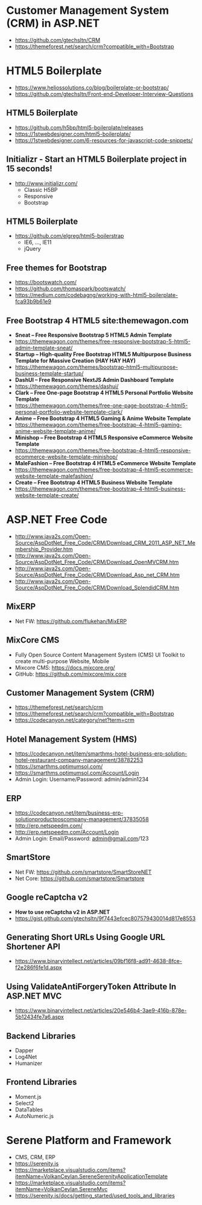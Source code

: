 # Customer Management System (CRM) in ASP.NET
+ https://github.com/gtechsltn/CRM
+ https://themeforest.net/search/crm?compatible_with=Bootstrap

# HTML5 Boilerplate
+ https://www.heliossolutions.co/blog/boilerplate-or-bootstrap/
+ https://github.com/gtechsltn/Front-end-Developer-Interview-Questions

## HTML5 Boilerplate
+ https://github.com/h5bp/html5-boilerplate/releases
+ https://1stwebdesigner.com/html5-boilerplate/
+ https://1stwebdesigner.com/6-resources-for-javascript-code-snippets/

## Initializr - Start an HTML5 Boilerplate project in 15 seconds!
+ http://www.initializr.com/
  + Classic H5BP
  + Responsive
  + Bootstrap

## HTML5 Boilerplate
+ https://github.com/elgreg/html5-boilerstrap
  + IE6, ..., IE11
  + jQuery

## Free themes for Bootstrap
+ https://bootswatch.com/
+ https://github.com/thomaspark/bootswatch/
+ https://medium.com/codebagng/working-with-html5-boilerplate-fca93b9b61e9

## Free Bootstrap 4 HTML5 site:themewagon.com
+ **Sneat – Free Responsive Bootstrap 5 HTML5 Admin Template**
+ https://themewagon.com/themes/free-responsive-bootstrap-5-html5-admin-template-sneat/
+ **Startup – High-quality Free Bootstrap HTML5 Multipurpose Business Template for Massive Creation (HAY HAY HAY)**
+ https://themewagon.com/themes/bootstrap-html5-multipurpose-business-template-startup/
+ **DashUI – Free Responsive NextJS Admin Dashboard Template**
+ https://themewagon.com/themes/dashui/
+ **Clark – Free One-page Bootstrap 4 HTML5 Personal Portfolio Website Template**
+ https://themewagon.com/themes/free-one-page-bootstrap-4-html5-personal-portfolio-website-template-clark/
+ **Anime – Free Bootstrap 4 HTML5 Gaming & Anime Website Template**
+ https://themewagon.com/themes/free-bootstrap-4-html5-gaming-anime-website-template-anime/
+ **Minishop – Free Bootstrap 4 HTML5 Responsive eCommerce Website Template**
+ https://themewagon.com/themes/free-bootstrap-4-html5-responsive-ecommerce-website-template-minishop/
+ **MaleFashion – Free Bootstrap 4 HTML5 eCommerce Website Template**
+ https://themewagon.com/themes/free-bootstrap-4-html5-ecommerce-website-template-malefashion/
+ **Create – Free Bootstrap 4 HTML5 Business Website Template**
+ https://themewagon.com/themes/free-bootstrap-4-html5-business-website-template-create/

# ASP.NET Free Code
+ http://www.java2s.com/Open-Source/AspDotNet_Free_Code/CRM/Download_CRM_2011_ASP_NET_Membership_Provider.htm
+ http://www.java2s.com/Open-Source/AspDotNet_Free_Code/CRM/Download_OpenMVCRM.htm
+ http://www.java2s.com/Open-Source/AspDotNet_Free_Code/CRM/Download_Asp_net_CRM.htm
+ http://www.java2s.com/Open-Source/AspDotNet_Free_Code/CRM/Download_SplendidCRM.htm

## MixERP
+ Net FW: https://github.com/flukehan/MixERP

## MixCore CMS
+ Fully Open Source Content Management System (CMS) UI Toolkit to create multi-purpose Website, Mobile
+ Mixcore CMS: https://docs.mixcore.org/
+ GitHub: https://github.com/mixcore/mix.core

## Customer Management System (CRM)
+ https://themeforest.net/search/crm
+ https://themeforest.net/search/crm?compatible_with=Bootstrap
+ https://codecanyon.net/category/net?term=crm

## Hotel Management System (HMS)
+ https://codecanyon.net/item/smarthms-hotel-business-erp-solution-hotel-restaurant-company-management/38782253
+ https://smarthms.optimumsol.com/
+ https://smarthms.optimumsol.com/Account/Login
+ Admin Login: Username/Password: admin/admin1234

## ERP
+ https://codecanyon.net/item/business-erp-solutionproductposcompany-management/37835058
+ http://erp.netspeedm.com/
+ http://erp.netspeedm.com/Account/Login
+ Admin Login: Email/Password: admin@gmail.com/123

## SmartStore
+ Net FW: https://github.com/smartstore/SmartStoreNET
+ Net Core: https://github.com/smartstore/Smartstore

## Google reCaptcha v2
+ **How to use reCaptcha v2 in ASP.NET**
+ https://gist.github.com/gtechsltn/9f7443efcec807579430014d817e8553

## Generating Short URLs Using Google URL Shortener API
+ https://www.binaryintellect.net/articles/09bf16f8-ad91-4638-8fce-f2e286f6fe1d.aspx

## Using ValidateAntiForgeryToken Attribute In ASP.NET MVC
+ https://www.binaryintellect.net/articles/20e546b4-3ae9-416b-878e-5b12434fe7a6.aspx

## Backend Libraries
+ Dapper
+ Log4Net
+ Humanizer

## Frontend Libraries
+ Moment.js
+ Select2
+ DataTables
+ AutoNumeric.js

# Serene Platform and Framework
+ CMS, CRM, ERP
+ https://serenity.is
+ https://marketplace.visualstudio.com/items?itemName=VolkanCeylan.SereneSerenityApplicationTemplate
+ https://marketplace.visualstudio.com/items?itemName=VolkanCeylan.SereneMvc
+ https://serenity.is/docs/getting_started/used_tools_and_libraries
